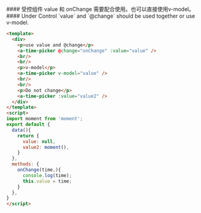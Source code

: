 <cn>
#### 受控组件
value 和 onChange 需要配合使用。也可以直接使用v-model。
</cn>

<us>
#### Under Control
`value` and `@change` should be used together or use v-model.
</us>

```html
<template>
  <div>
    <p>use value and @change</p>
    <a-time-picker @change="onChange" :value="value" />
    <br/>
    <br/>
    <p>v-model</p>
    <a-time-picker v-model="value" />
    <br/>
    <br/>
    <p>Do not change</p>
    <a-time-picker :value="value2" />
  </div>
</template>
<script>
import moment from 'moment';
export default {
  data(){
    return {
      value: null,
      value2: moment(),
    }
  },
  methods: {
    onChange(time,){
      console.log(time);
      this.value = time;
    }
  },
}
</script>
```

